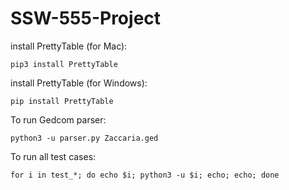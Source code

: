# SSW-555-Project

install PrettyTable (for Mac): 
```console
pip3 install PrettyTable
```

install PrettyTable (for Windows): 
```console
pip install PrettyTable
```

To run Gedcom parser:
```console
python3 -u parser.py Zaccaria.ged
```

To run all test cases:
```console
for i in test_*; do echo $i; python3 -u $i; echo; echo; done
```